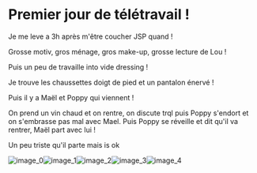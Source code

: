 # Premier jour de télétravail !
Je me leve a 3h après m'être coucher JSP quand !

Grosse motiv, gros ménage, gros make-up, grosse lecture de Lou !

Puis un peu de travaille into vide dressing !

Je trouve les chaussettes doigt de pied et un pantalon énervé !

Puis il y a Maël et Poppy qui viennent ! 

On prend un vin chaud et on rentre, on discute trql puis Poppy s'endort et on s'embrasse pas mal avec Mael. Puis Poppy se réveille et dit qu'il va rentrer, Maël part avec lui ! 

Un peu triste qu'il parte mais is ok 

![image_0](images/image_97.jpg)![image_1](images/image_98.jpg)![image_2](images/image_99.jpg)![image_3](images/image_100.jpg)![image_4](images/image_101.jpg)